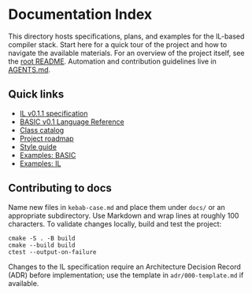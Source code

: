 # Documentation Index

This directory hosts specifications, plans, and examples for the IL-based
compiler stack. Start here for a quick tour of the project and how to
navigate the available materials. For an overview of the project itself, see
the [root README](../README.md). Automation and contribution guidelines live
in [AGENTS.md](../AGENTS.md).

## Quick links

- [IL v0.1.1 specification](il-spec.md)
- [BASIC v0.1 Language Reference](basic-language-reference.md)
- [Class catalog](class-catalog.md)
- [Project roadmap](roadmap.md)
- [Style guide](style-guide.md)
- [Examples: BASIC](examples/basic)
- [Examples: IL](examples/il)

## Contributing to docs

Name new files in `kebab-case.md` and place them under `docs/` or an
appropriate subdirectory. Use Markdown and wrap lines at roughly 100
characters. To validate changes locally, build and test the project:

```
cmake -S . -B build
cmake --build build
ctest --output-on-failure
```

Changes to the IL specification require an Architecture Decision Record
(ADR) before implementation; use the template in `adr/000-template.md` if
available.
